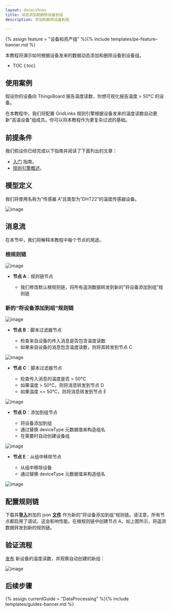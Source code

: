```yaml
---
layout: docwithnav
title: 动态添加和删除设备到组
description: 添加和删除设备到组

---
```


{% assign feature = "设备和资产组" %}{% include templates/pe-feature-banner.md %}

本教程将演示如何根据设备发来的数据动态添加和删除设备到设备组。

* TOC
{:toc}

## 使用案例

假设你的设备向 ThingsBoard 报告温度读数，你想可视化报告温度 > 50°C 的设备。

在本教程中，我们将配置 GridLinks 规则引擎根据设备发来的温度读数自动更新“高温设备”组成员。你可以将本教程作为更复杂过滤的基础。

## 前提条件

我们假设你已经完成以下指南并阅读了下面列出的文章：

  * [入门](/docs/getting-started-guides/helloworld/) 指南。
  * [规则引擎概述](/docs/user-guide/rule-engine-2-0/overview/)。

## 模型定义

我们将使用名称为“传感器 A”且类型为“DHT22”的温度传感器设备。

![image](/images/user-guide/rule-engine-2-0/tutorials/groups/add-device.png)

## 消息流

在本节中，我们将解释本教程中每个节点的用途。

### 根规则链

![image](/images/user-guide/rule-engine-2-0/tutorials/groups/root-rule-chain.png)

  * **节点 A**：规则链节点

    * 我们修改默认根规则链，将所有遥测数据转发到新的“将设备添加到组”规则链

### 新的“将设备添加到组”规则链

![image](/images/user-guide/rule-engine-2-0/tutorials/groups/rule-chain.png)

  * **节点 B**：脚本过滤器节点

    * 检查来自设备的传入消息是否包含温度读数
    * 如果来自设备的消息包含温度读数，则将其转发到节点 C

![image](/images/user-guide/rule-engine-2-0/tutorials/groups/has-temperature-node.png)

  * **节点 C**：脚本过滤器节点

    * 检查传入消息的温度是否 > 50°C
    * 如果温度 > 50°C，则将消息转发到节点 D
    * 如果温度 <= 50°C，则将消息转发到节点 E

![image](/images/user-guide/rule-engine-2-0/tutorials/groups/high-temperature-node.png)

  * **节点 D**：添加到组节点

    * 将设备添加到组
    * 通过替换 deviceType 元数据值来构造组名
    * 在需要时自动创建设备组

![image](/images/user-guide/rule-engine-2-0/tutorials/groups/add-group-node.png)

  * **节点 E**：从组中移除节点

    * 从组中移除设备
    * 通过替换 deviceType 元数据值来构造组名

![image](/images/user-guide/rule-engine-2-0/tutorials/groups/remove-group-node.png)


## 配置规则链

下载并[**导入**](/docs/user-guide/ui/rule-chains/#rule-chains-importexport)附加的 json [**文件**](/docs/user-guide/rule-engine-2-0/pe/tutorials/add_device_to_group.json) 作为新的“将设备添加到组”规则链。请注意，所有节点都启用了调试。这会影响性能。在根规则链中创建节点 A，如上图所示，将遥测数据转发到新的规则链。

## 验证流程

[发布](/docs/getting-started-guides/helloworld/#pushing-data-from-the-device) 新设备的温度读数，并观察自动创建的新组：

![image](/images/user-guide/rule-engine-2-0/tutorials/groups/results.png)   

## 后续步骤

{% assign currentGuide = "DataProcessing" %}{% include templates/guides-banner.md %}